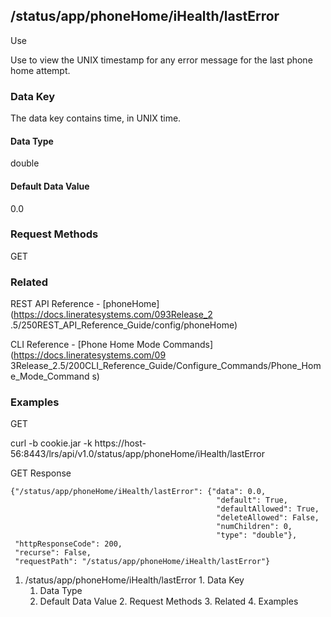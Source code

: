 ## /status/app/phoneHome/iHealth/lastError

Use

Use to view the UNIX timestamp for any error message for the last phone home
attempt.

### Data Key

The data key contains time, in UNIX time.

#### Data Type

double

#### Default Data Value

0.0

### Request Methods

GET

### Related

REST API Reference - [phoneHome](https://docs.lineratesystems.com/093Release_2
.5/250REST_API_Reference_Guide/config/phoneHome)

CLI Reference - [Phone Home Mode Commands](https://docs.lineratesystems.com/09
3Release_2.5/200CLI_Reference_Guide/Configure_Commands/Phone_Home_Mode_Command
s)

### Examples

GET

curl -b cookie.jar -k
https://host-56:8443/lrs/api/v1.0/status/app/phoneHome/iHealth/lastError

GET Response

    
    {"/status/app/phoneHome/iHealth/lastError": {"data": 0.0,
                                                  "default": True,
                                                  "defaultAllowed": True,
                                                  "deleteAllowed": False,
                                                  "numChildren": 0,
                                                  "type": "double"},
     "httpResponseCode": 200,
     "recurse": False,
     "requestPath": "/status/app/phoneHome/iHealth/lastError"}
    

  1. /status/app/phoneHome/iHealth/lastError
    1. Data Key
      1. Data Type
      2. Default Data Value
    2. Request Methods
    3. Related
    4. Examples

